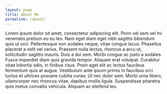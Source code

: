 ```yaml
---
layout: page
title: About Me
permalink: /about/
---
```


Lorem ipsum dolor sit amet, consectetur adipiscing elit. Proin vel sem vel mi venenatis pretium eu eu leo. Nam eget diam eget nibh sagittis bibendum quis ut orci. Pellentesque non sodales neque, vitae congue lacus. Phasellus placerat a velit vel varius. Praesent nulla lectus, rhoncus a arcu ut, sollicitudin sagittis mauris. Duis a dui sem. Morbi congue ac justo a sodales. Fusce imperdiet diam quis gravida tempor. Aliquam erat volutpat. Curabitur vitae lobortis odio, in finibus risus. Proin eget elit ac lectus faucibus fermentum quis at augue. Vestibulum ante ipsum primis in faucibus orci luctus et ultrices posuere cubilia curae; Ut nec dolor sem. Morbi urna libero, ullamcorper nec rhoncus vitae, dapibus mollis ligula. Suspendisse pharetra quis metus convallis vehicula. Aliquam ac eleifend leo.